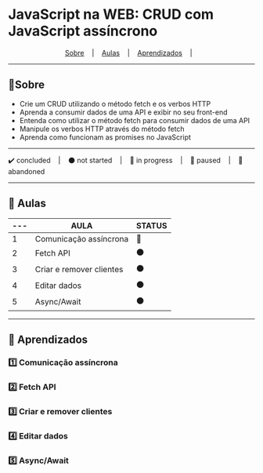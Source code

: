 # JavaScript na WEB: CRUD com JavaScript assíncrono

<p align="center">
  <a href="#sobre">Sobre</a> &nbsp;&nbsp;&nbsp;|&nbsp;&nbsp;&nbsp;
  <a href="#aulas">Aulas</a> &nbsp;&nbsp;&nbsp;|&nbsp;&nbsp;&nbsp;
  <a href="#aprendizados">Aprendizados</a> &nbsp;&nbsp;&nbsp;|&nbsp;&nbsp;&nbsp;

</p>

---

## 📌Sobre
<ul>
  <li>Crie um CRUD utilizando o método fetch e os verbos HTTP </li>
  <li> Aprenda a consumir dados de uma API e exibir no seu front-end </li>
  <li> Entenda como utilizar o método fetch para consumir dados de uma API </li>
  <li> Manipule os verbos HTTP através do método fetch </li>
  <li> Aprenda como funcionam as promises no JavaScript </li>
</ul>

---

<p>
  ✔️ concluded &nbsp;&nbsp;&nbsp;|&nbsp;&nbsp;&nbsp;
  ⚫ not started &nbsp;&nbsp;&nbsp;|&nbsp;&nbsp;&nbsp;
  🔵 in progress &nbsp;&nbsp;&nbsp;|&nbsp;&nbsp;&nbsp;
  🔶 paused &nbsp;&nbsp;&nbsp;|&nbsp;&nbsp;&nbsp;
  🔴 abandoned 
</p>

---

## 📖 Aulas 

| --- | AULA | STATUS |
| --- | --- | --- |
| 1 | Comunicação assíncrona | 🔵 |
| 2 | Fetch API | ⚫ |
| 3 | Criar e remover clientes | ⚫ |
| 4 | Editar dados | ⚫ |
| 5 | Async/Await | ⚫ |

---

## 🚀 Aprendizados 

### 1️⃣ Comunicação assíncrona
### 2️⃣ Fetch API
### 3️⃣ Criar e remover clientes
### 4️⃣ Editar dados
### 5️⃣ Async/Await